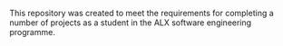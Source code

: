 This repository was created to meet the requirements for completing a number of projects as a student in the ALX software engineering programme.
